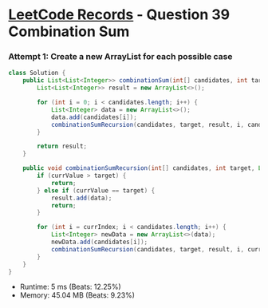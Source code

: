 # [LeetCode Records](../../README.md) - Question 39 Combination Sum

### Attempt 1: Create a new ArrayList for each possible case
```java
class Solution {
    public List<List<Integer>> combinationSum(int[] candidates, int target) {
        List<List<Integer>> result = new ArrayList<>();

        for (int i = 0; i < candidates.length; i++) {
            List<Integer> data = new ArrayList<>();
            data.add(candidates[i]);
            combinationSumRecursion(candidates, target, result, i, candidates[i], data);
        }

        return result;
    }

    public void combinationSumRecursion(int[] candidates, int target, List<List<Integer>> result, int currIndex, int currValue, List<Integer> data) {
        if (currValue > target) {
            return;
        } else if (currValue == target) {
            result.add(data);
            return;
        }

        for (int i = currIndex; i < candidates.length; i++) {
            List<Integer> newData = new ArrayList<>(data);
            newData.add(candidates[i]);
            combinationSumRecursion(candidates, target, result, i, currValue + candidates[i], newData);
        }
    }
}
```
- Runtime: 5 ms (Beats: 12.25%)
- Memory: 45.04 MB (Beats: 9.23%)

<br>
